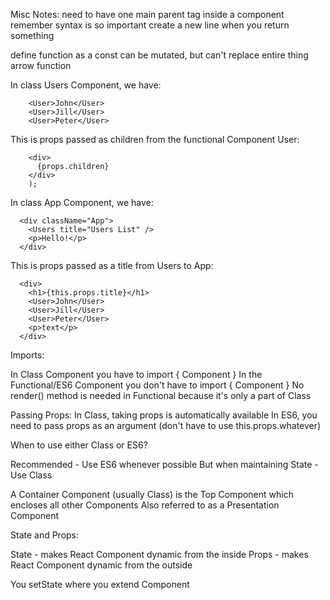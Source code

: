 Misc Notes: 
need to have one main parent tag inside a component
remember syntax is so important
create a new line when you return something

define function as a const
can be mutated, but can't replace entire thing
arrow function

In class Users Component, we have: 

        <User>John</User>
        <User>Jill</User>
        <User>Peter</User>

This is props passed as children from the functional Component User:


        <div>
          {props.children}
        </div>
        );

In class App Component, we have:

      <div className="App">
        <Users title="Users List" />
        <p>Hello!</p>
      </div>

This is props passed as a title from Users to App: 

      <div>
        <h1>{this.props.title}</h1>
        <User>John</User>
        <User>Jill</User>
        <User>Peter</User>
        <p>text</p>
      </div>

Imports:

In Class Component you have to import { Component }
In the Functional/ES6 Component you don't have to import { Component }
No render() method is needed in Functional because it's only a part of Class 

Passing Props: 
In Class, taking props is automatically available 
In ES6, you need to pass props as an argument (don't have to use this.props.whatever)

When to use either Class or ES6?

Recommended - Use ES6 whenever possible 
But when maintaining State - Use Class 

A Container Component (usually Class) is the Top Component which encloses all other Components
Also referred to as a Presentation Component

State and Props:

State - makes React Component dynamic from the inside
Props - makes React Component dynamic from the outside 

You setState where you extend Component





















